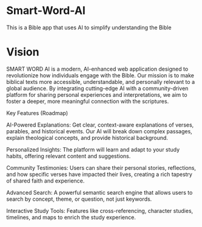 # Smart-Word-AI
This is a Bible app that uses AI to simplify understanding the Bible

# Vision 

SMART WORD AI is a modern, AI-enhanced web application designed to revolutionize how individuals engage with the Bible. Our mission is to make biblical texts more accessible, understandable, and personally relevant to a global audience. By integrating cutting-edge AI with a community-driven platform for sharing personal experiences and interpretations, we aim to foster a deeper, more meaningful connection with the scriptures.

Key Features (Roadmap)

AI-Powered Explanations: Get clear, context-aware explanations of verses, parables, and historical events. Our AI will break down complex passages, explain theological concepts, and provide historical background.

Personalized Insights: The platform will learn and adapt to your study habits, offering relevant content and suggestions.

Community Testimonies: Users can share their personal stories, reflections, and how specific verses have impacted their lives, creating a rich tapestry of shared faith and experience.

Advanced Search: A powerful semantic search engine that allows users to search by concept, theme, or question, not just keywords.

Interactive Study Tools: Features like cross-referencing, character studies, timelines, and maps to enrich the study experience.